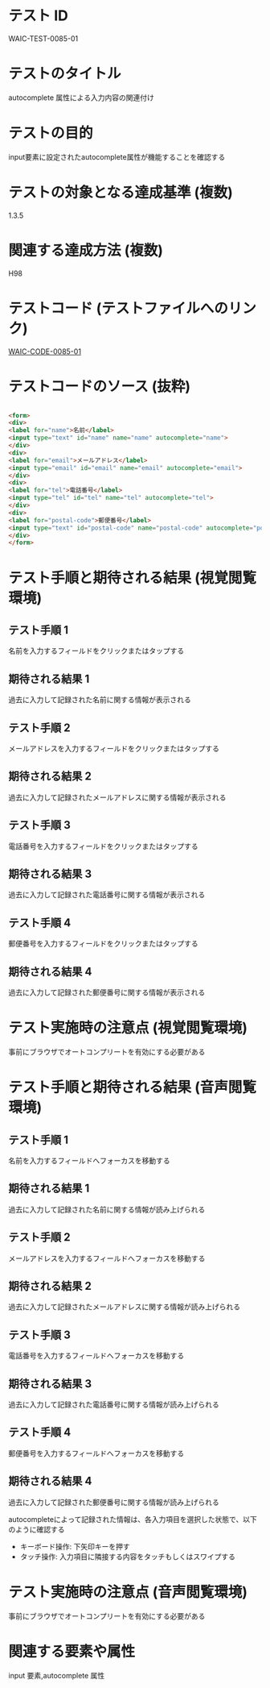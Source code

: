 # テスト ID

WAIC-TEST-0085-01

# テストのタイトル

autocomplete 属性による入力内容の関連付け

# テストの目的

input要素に設定されたautocomplete属性が機能することを確認する

# テストの対象となる達成基準 (複数)

1.3.5

# 関連する達成方法 (複数)
H98

# テストコード (テストファイルへのリンク)

[WAIC-CODE-0085-01](https://waic.github.io/as_test/WAIC-CODE/WAIC-CODE-0085-01.html)

# テストコードのソース (抜粋)

```HTML

<form>
<div>
<label for="name">名前</label>
<input type="text" id="name" name="name" autocomplete="name">
</div>
<div>
<label for="email">メールアドレス</label>
<input type="email" id="email" name="email" autocomplete="email">
</div>
<div>
<label for="tel">電話番号</label>
<input type="tel" id="tel" name="tel" autocomplete="tel">
</div>
<div>
<label for="postal-code">郵便番号</label>
<input type="text" id="postal-code" name="postal-code" autocomplete="postal-code">
</div>
</form>

```

# テスト手順と期待される結果 (視覚閲覧環境)

## テスト手順 1

名前を入力するフィールドをクリックまたはタップする

## 期待される結果 1

過去に入力して記録された名前に関する情報が表示される

## テスト手順 2

メールアドレスを入力するフィールドをクリックまたはタップする

## 期待される結果 2

過去に入力して記録されたメールアドレスに関する情報が表示される

## テスト手順 3

電話番号を入力するフィールドをクリックまたはタップする

## 期待される結果 3

過去に入力して記録された電話番号に関する情報が表示される

## テスト手順 4

郵便番号を入力するフィールドをクリックまたはタップする

## 期待される結果 4

過去に入力して記録された郵便番号に関する情報が表示される

# テスト実施時の注意点 (視覚閲覧環境)

事前にブラウザでオートコンプリートを有効にする必要がある

# テスト手順と期待される結果 (音声閲覧環境)

## テスト手順 1

名前を入力するフィールドへフォーカスを移動する

## 期待される結果 1

過去に入力して記録された名前に関する情報が読み上げられる

## テスト手順 2

メールアドレスを入力するフィールドへフォーカスを移動する

## 期待される結果 2

過去に入力して記録されたメールアドレスに関する情報が読み上げられる

## テスト手順 3

電話番号を入力するフィールドへフォーカスを移動する

## 期待される結果 3

過去に入力して記録された電話番号に関する情報が読み上げられる

## テスト手順 4

郵便番号を入力するフィールドへフォーカスを移動する

## 期待される結果 4

過去に入力して記録された郵便番号に関する情報が読み上げられる

autocompleteによって記録された情報は、各入力項目を選択した状態で、以下のように確認する

- キーボード操作: 下矢印キーを押す
- タッチ操作: 入力項目に隣接する内容をタッチもしくはスワイプする

# テスト実施時の注意点 (音声閲覧環境)

事前にブラウザでオートコンプリートを有効にする必要がある

# 関連する要素や属性

input 要素,autocomplete 属性
